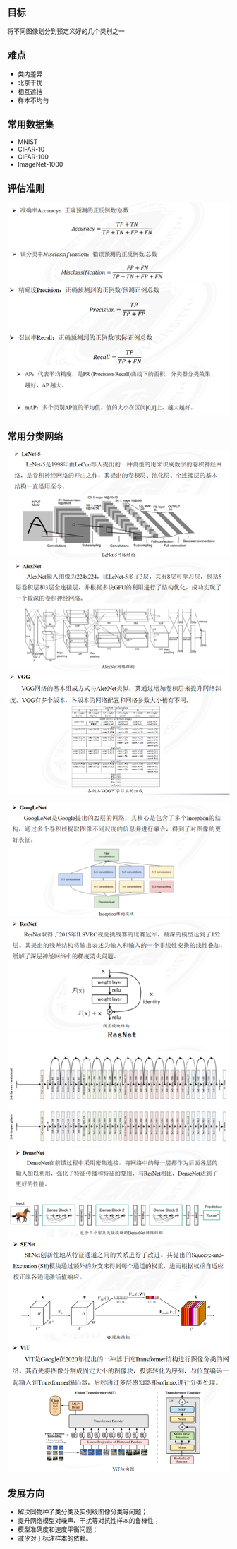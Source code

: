 ## 目标
将不同图像划分到预定义好的几个类别之一
## 难点
- 类内差异
- 北京干扰
- 相互遮挡
- 样本不均匀
## 常用数据集
- MNIST
- CIFAR-10
- CIFAR-100
- ImageNet-1000
## 评估准则
![](./photo/1.png)
![](./photo/3.png)
![](./photo/4.png)
## 常用分类网络
![](./photo/5.png)
![](./photo/6.png)
![](./photo/7.png)

![](./photo/8.png)
![](./photo/9.png)
![](./photo/0.png)
![](./photo/10.png)
![](./photo/11.png)
![](./photo/12.png)

## 发展方向
- 解决同物种子类分类及实例级图像分类等问题；  
- 提升网络模型对噪声、干扰等对抗性样本的鲁棒性；  
- 模型准确度和速度平衡问题；  
- 减少对于标注样本的依赖。




